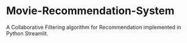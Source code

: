 # Movie-Recommendation-System
A Collaborative Filtering algorithm for Recommendation implemented in Python Streamlit.

